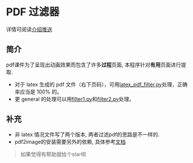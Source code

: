 # PDF 过滤器

详情可阅读[介绍推送](https://mp.weixin.qq.com/s/rVhRRVhk2u1IbalQXwFo2w)

## 简介

pdf课件为了呈现出动画效果而包含了许多**过程**页面, 本程序针对**有用**页面进行提取.

- 对于 latex 生成的 pdf 文件（右下页码），可用[latex_pdf_filter.py](./latex_pdf_filter.py)处理，正确率应当是 100% 的。
- 更 general 的处理可以用[filter1.py](filter1.py)和[filter2.py](filter2.py)处理。

## 补充

- 非 latex 情况文件写了两个版本, 两者过滤pdf的思路是不一样的.
- pdf2image的安装需要另外的依赖, 具体参考[文档](https://github.com/Belval/pdf2image)

> 如果觉得有帮助就给个star呗
